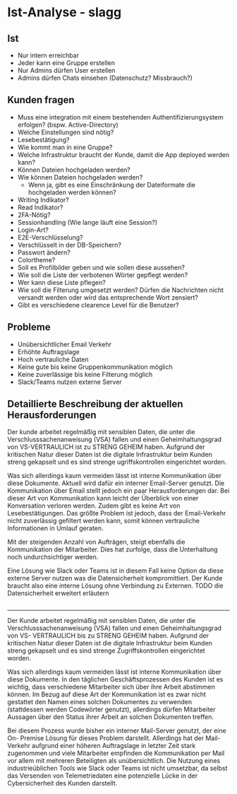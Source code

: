# Ist-Analyse - slagg

## Ist
- Nur intern erreichbar
- Jeder kann eine Gruppe erstellen
- Nur Admins dürfen User erstellen
- Admins dürfen Chats einsehen (Datenschutz? Missbrauch?)

## Kunden fragen
- Muss eine integration mit einem bestehenden Authentifizierungsystem erfolgen? (bspw. Active-Directory)
- Welche Einstellungen sind nötig?
- Lesebestätigung?
- Wie kommt man in eine Gruppe?
- Welche Infrastruktur braucht der Kunde, damit die App deployed werden kann?
- Können Dateien hochgeladen werden?
- Wie können Dateien hochgeladen werden?
    - Wenn ja, gibt es eine Einschränkung der Dateiformate die hochgeladen werden können?
- Writing Indikator?
- Read Indikator?
- 2FA-Nötig?
- Sessionhandling (Wie lange läuft eine Session?)
- Login-Art?
- E2E-Verschlüsselung?
- Verschlüsselt in der DB-Speichern?
- Passwort ändern?
- Colortheme?
- Soll es Profilbilder geben und wie sollen diese aussehen?
- Wie soll die Liste der verbotenen Wörter gepflegt werden?
- Wer kann diese Liste pflegen?
- Wie soll die Filterung umgesetzt werden? Dürfen die Nachrichten nicht versandt werden oder wird das entsprechende Wort zensiert?
- Gibt es verschiedene clearence Level für die Benutzer?

## Probleme
- Unübersichtlicher Email Verkehr
- Erhöhte Auftragslage
- Hoch vertrauliche Daten
- Keine gute bis keine Gruppenkommunikation möglich
- Keine zuverlässige bis keine Filterung möglich
- Slack/Teams nutzen externe Server

## Detaillierte Beschreibung der aktuellen Herausforderungen
Der kunde arbeitet regelmäßig mit sensiblen Daten, die unter die Verschlusssachenanweisung (VSA) fallen und einen Geheimhaltungsgrad von VS-VERTRAULICH ist zu STRENG GEHEIM haben. Aufgrund der kritischen Natur dieser Daten ist die digitale Infrastruktur beim Kunden streng gekapselt und es sind strenge ugriffskontrollen eingerichtet worden.

Was sich allerdings kaum vermeiden lässt ist interne Kommunikation über diese Dokumente. Aktuell wird dafür ein interner Email-Server genutzt. Die Kommunikation über Email stellt jedoch ein paar Herausforderungen dar.
Bei dieser Art von Kommunikation kann leicht der Überblick von einer Konversation verloren werden. Zudem gibt es keine Art von Lesebestätigungen. Das größte Problem ist jedoch, dass der Email-Verkehr nicht zuverlässig gefiltert werden kann, somit können vertrauliche Informationen in Umlauf geraten.

Mit der steigenden Anzahl von Aufträgen, steigt ebenfalls die Kommunikation der Mitarbeiter. Dies hat zurfolge, dass die Unterhaltung noch undurchsichtiger werden.

Eine Lösung wie Slack oder Teams ist in diesem Fall keine Option da diese externe Server nutzen was die Datensicherheit kompromittiert. Der Kunde braucht also eine interne Lösung ohne Verbindung zu Externen.
TODO die Datensicherheit erweitert erläutern

## 

-----------------------------------------------------------------------------

Der Kunde arbeitet regelmäßig mit sensiblen Daten, die unter die
Verschlusssachenanweisung (VSA) fallen und einen Geheimhaltungsgrad von VS-
VERTRAULICH bis zu STRENG GEHEIM haben. Aufgrund der kritischen Natur dieser
Daten ist die digitale Infrastruktur beim Kunden streng gekapselt und es sind
strenge Zugriffskontrollen eingerichtet worden.

Was sich allerdings kaum vermeiden lässt ist interne Kommunikation über diese
Dokumente. In den täglichen Geschäftsprozessen des Kunden ist es wichtig, dass
verschiedene Mitarbeiter sich über ihre Arbeit abstimmen können. Im Bezug auf
diese Art der Kommunikation ist es zwar nicht gestattet den Namen eines solchen
Dokumentes zu verwenden (stattdessen werden Codewörter genutzt), allerdings
dürfen Mitarbeiter Aussagen über den Status ihrer Arbeit an solchen Dokumenten
treffen.

Bei diesem Prozess wurde bisher ein interner Mail-Server genutzt, der eine On-
Premise Lösung für dieses Problem darstellt. Allerdings hat der Mail-Verkehr
aufgrund einer höheren Auftragslage in letzter Zeit stark zugenommen und viele
Mitarbeiter empfinden die Kommunikation per Mail vor allem mit mehreren
Beteiligten als unübersichtlich. Die Nutzung eines industrieüblichen Tools wie Slack
oder Teams ist nicht umsetzbar, da selbst das Versenden von Telemetriedaten eine
potenzielle Lücke in der Cybersicherheit des Kunden darstellt.
